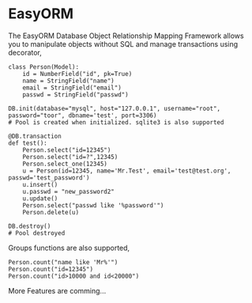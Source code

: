 # EasyORM

The EasyORM Database Object Relationship Mapping Framework allows you to manipulate objects without SQL and manage transactions using decorator,

    class Person(Model):
        id = NumberField("id", pk=True)
        name = StringField("name")
        email = StringField("email")
        passwd = StringField("passwd")
    
    DB.init(database="mysql", host="127.0.0.1", username="root", password="toor", dbname='test', port=3306) 
    # Pool is created when initialized. sqlite3 is also supported
    
    @DB.transaction
    def test():
        Person.select("id=12345")
        Person.select("id=?",12345)
        Person.select_one(12345)
        u = Person(id=12345, name='Mr.Test', email='test@test.org', passwd='test_password')
        u.insert()
        u.passwd = "new_password2"
        u.update()
        Person.select("passwd like '%password'")
        Person.delete(u)
  
    DB.destroy()
    # Pool destroyed

Groups functions are also supported,

    Person.count("name like 'Mr%'")
    Person.count("id=12345")
    Person.count("id>10000 and id<20000")

More Features are comming...
